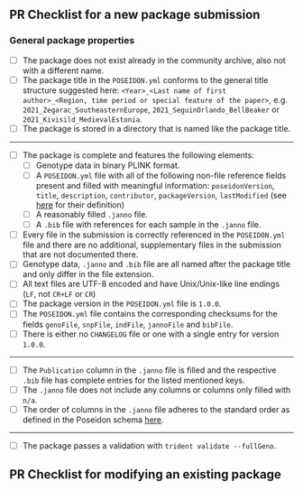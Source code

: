 <!--
# Adding or modifying a package in poseidon-framework/community-archive

Hello there!

Thanks for either
i. preparing a new package for submission to the community archive or
ii. improving a package.

Both tasks are described in the submission guide here: https://www.poseidon-adna.org/#/archive_submission_guide

Please ensure you are completing all the TODOs below.
-->

<!-- TODO: Delete this section if you are not adding a new package, but only modify an existing one. -->

## PR Checklist for a new package submission

### General package properties

- [ ] The package does not exist already in the community archive, also not with a different name.
- [ ] The package title in the `POSEIDON.yml` conforms to the general title structure suggested here: `<Year>_<Last name of first author>_<Region, time period or special feature of the paper>`, e.g. `2021_Zegarac_SoutheasternEurope`, `2021_SeguinOrlando_BellBeaker` or `2021_Kivisild_MedievalEstonia`.
- [ ] The package is stored in a directory that is named like the package title.

***

- [ ] The package is complete and features the following elements:
  - [ ] Genotype data in binary PLINK format.
  - [ ] A `POSEIDON.yml` file with all of the following non-file reference fields present and filled with meaningful information: `poseidonVersion`, `title`, `description`, `contributor`, `packageVersion`, `lastModified` (see [here](https://github.com/poseidon-framework/poseidon-schema/blob/master/POSEIDON_yml_fields.tsv) for their definition)
  - [ ] A reasonably filled `.janno` file.
  - [ ] A `.bib` file with references for each sample in the `.janno` file.
- [ ] Every file in the submission is correctly referenced in the `POSEIDON.yml` file and there are no additional, supplementary files in the submission that are not documented there.
- [ ] Genotype data, `.janno` and `.bib` file are all named after the package title and only differ in the file extension.
- [ ] All text files are UTF-8 encoded and have Unix/Unix-like line endings (`LF`, not `CR+LF` or `CR`)
- [ ] The package version in the `POSEIDON.yml` file is `1.0.0`.
- [ ] The `POSEIDON.yml` file contains the corresponding checksums for the fields `genoFile`, `snpFile`, `indFile`, `jannoFile` and `bibFile`.
- [ ] There is either no `CHANGELOG` file or one with a single entry for version `1.0.0`.

***

- [ ] The `Publication` column in the `.janno` file is filled and the respective `.bib` file has complete entries for the listed mentioned keys.
- [ ] The `.janno` file does not include any columns or columns only filled with `n/a`.
- [ ] The order of columns in the `.janno` file adheres to the standard order as defined in the Poseidon schema [here](https://github.com/poseidon-framework/poseidon-schema/blob/master/janno_columns.tsv).

***

- [ ] The package passes a validation with `trident validate --fullGeno`.

<!-- TODO: Delete this section if you are not modifying an existing package, but add an entirely new one. -->

## PR Checklist for modifying an existing package




<!-- TODO: Follow the steps outlined above and tick them off as you go. -->